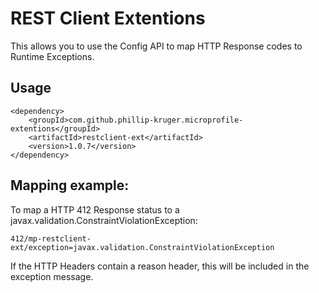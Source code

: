 # REST Client Extentions

This allows you to use the Config API to map HTTP Response codes to Runtime Exceptions.

## Usage

    <dependency>
        <groupId>com.github.phillip-kruger.microprofile-extentions</groupId>
        <artifactId>restclient-ext</artifactId>
        <version>1.0.7</version>
    </dependency>

## Mapping example:

To map a HTTP 412 Response status to a javax.validation.ConstraintViolationException:

    412/mp-restclient-ext/exception=javax.validation.ConstraintViolationException

If the HTTP Headers contain a reason header, this will be included in the exception message.